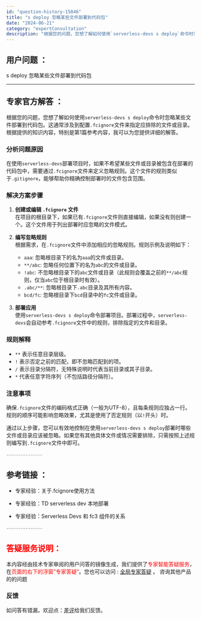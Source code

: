 ```yaml
---
id: "question-history-15846"
title: "s deploy 忽略某些文件部署到代码包"
date: "2024-06-21"
category: "expertConsultation"
description: "根据您的问题，您想了解如何使用`serverless-devs s deploy`命令时忽略某些文件部署到代码包。这通常涉及到配置`.fcignore`文件来指定应排除的文件或目录。根据提供的知识内容，特别是第1篇参考内容，我可以为您提供详细的解答。### 分析问题原因在使用`serverless-"
---
```


## 用户问题 ： 
 s deploy 忽略某些文件部署到代码包  

---------------
## 专家官方解答 ：

根据您的问题，您想了解如何使用`serverless-devs s deploy`命令时忽略某些文件部署到代码包。这通常涉及到配置`.fcignore`文件来指定应排除的文件或目录。根据提供的知识内容，特别是第1篇参考内容，我可以为您提供详细的解答。

### 分析问题原因

在使用`serverless-devs`部署项目时，如果不希望某些文件或目录被包含在部署的代码包中，需要通过`.fcignore`文件来定义忽略规则。这个文件的规则类似于`.gitignore`，能够帮助你精确控制部署时的文件包含范围。

### 解决方案步骤

1. **创建或编辑 `.fcignore` 文件**  
   在项目的根目录下，如果已有`.fcignore`文件则直接编辑，如果没有则创建一个。这个文件用于列出部署时应忽略的文件模式。

2. **编写忽略规则**  
   根据需求，在`.fcignore`文件中添加相应的忽略规则。规则示例及说明如下：
   - `aaa`: 忽略根目录下的名为`aaa`的文件或目录。
   - `**/abc`: 忽略任何位置下的名为`abc`的文件或目录。
   - `!abc`: 不忽略根目录下的`abc`文件或目录（此规则会覆盖之前的`**/abc`规则，仅当`abc`位于根目录时有效）。
   - `.abc/**`: 忽略根目录下`.abc`目录及其所有内容。
   - `bcd/fc`: 忽略根目录下`bcd`目录中的`fc`文件或目录。

3. **部署应用**  
   使用`serverless-devs s deploy`命令部署项目。部署过程中，`serverless-devs`会自动参考`.fcignore`文件中的规则，排除指定的文件和目录。

### 规则解释

- `**` 表示任意目录层级。
- `!` 表示否定之前的匹配，即不忽略匹配到的项。
- `/` 表示目录分隔符，无特殊说明时代表当前目录或其子目录。
- `*` 代表任意字符序列（不包括路径分隔符）。

### 注意事项

确保`.fcignore`文件的编码格式正确（一般为UTF-8），且每条规则应独占一行。规则的顺序可能影响忽略效果，尤其是使用了否定规则（以`!`开头）时。

通过以上步骤，您可以有效地控制在使用`serverless-devs s deploy`部署时哪些文件或目录应该被忽略。如果您有其他具体文件或情况需要排除，只需按照上述规则编写到`.fcignore`文件中即可。


<font color="#949494">---------------</font> 


## 参考链接 ：

* 专家经验：关于.fcignore使用方法 
 
 * 专家经验：TD serverless dev 本地部署 
 
 * 专家经验：Serverless Devs 和 fc3 组件的关系 


 <font color="#949494">---------------</font> 
 


## <font color="#FF0000">答疑服务说明：</font> 

本内容经由技术专家审阅的用户问答的镜像生成，我们提供了<font color="#FF0000">专家智能答疑服务</font>，在<font color="#FF0000">页面的右下的浮窗”专家答疑“</font>。您也可以访问 : [全局专家答疑](https://answer.opensource.alibaba.com/docs/intro) 。 咨询其他产品的的问题

### 反馈
如问答有错漏，欢迎点：[差评](https://ai.nacos.io/user/feedbackByEnhancerGradePOJOID?enhancerGradePOJOId=15848)给我们反馈。
